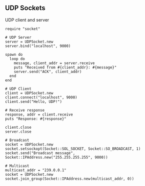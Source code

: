 <!-- METADATA
{
  "title": "Crystal UDP Sockets",
  "tags": [
    "crystal",
    "networking",
    "udp"
  ],
  "language": "crystal"
}
-->

## UDP Sockets
UDP client and server
```crystal
require "socket"

# UDP Server
server = UDPSocket.new
server.bind("localhost", 9000)

spawn do
  loop do
    message, client_addr = server.receive
    puts "Received from #{client_addr}: #{message}"
    server.send("ACK", client_addr)
  end
end

# UDP Client
client = UDPSocket.new
client.connect("localhost", 9000)
client.send("Hello, UDP!")

# Receive response
response, addr = client.receive
puts "Response: #{response}"

client.close
server.close

# Broadcast
socket = UDPSocket.new
socket.setsockopt(Socket::SOL_SOCKET, Socket::SO_BROADCAST, 1)
socket.send("Broadcast message", Socket::IPAddress.new("255.255.255.255", 9000))

# Multicast
multicast_addr = "239.0.0.1"
socket = UDPSocket.new
socket.join_group(Socket::IPAddress.new(multicast_addr, 0))
```
